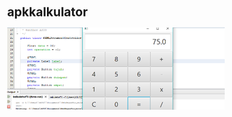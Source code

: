 # apkkalkulator
![alt text](https://github.com/DaffaSaddam14/apkkalkulator/blob/master/kalkulator.PNG)
